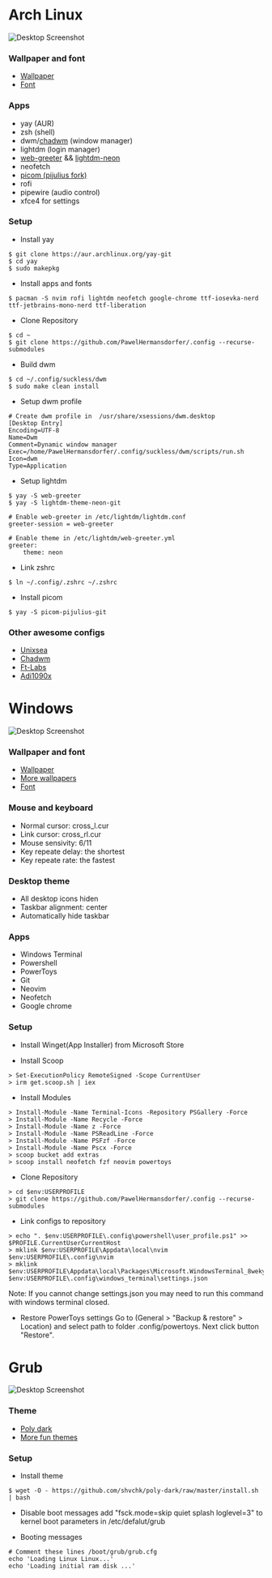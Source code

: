 # Arch Linux
![Desktop Screenshot](/images/linux.png "Linux screenshot")

### Wallpaper and font
- [Wallpaper][Linux wallpaper]
- [Font][Linux font]

### Apps
 - yay (AUR) 
 - zsh (shell)
 - dwm/[chadwm][Chadwm] (window manager)
 - lightdm (login manager)
 - [web-greeter][web_greeter] && [lightdm-neon][lightdm_theme]
 - neofetch
 - [picom (pijulius fork)][picom]
 - rofi
 - pipewire (audio control)
 - xfce4 for settings

### Setup
 - Install yay
```console
$ git clone https://aur.archlinux.org/yay-git
$ cd yay 
$ sudo makepkg
```

 - Install apps and fonts
```shell
$ pacman -S nvim rofi lightdm neofetch google-chrome ttf-iosevka-nerd ttf-jetbrains-mono-nerd ttf-liberation
```

 - Clone Repository
```shell
$ cd ~
$ git clone https://github.com/PawelHermansdorfer/.config --recurse-submodules
```

 - Build dwm
```shell
$ cd ~/.config/suckless/dwm
$ sudo make clean install
```

 - Setup dwm profile
```
# Create dwm profile in  /usr/share/xsessions/dwm.desktop  
[Desktop Entry]
Encoding=UTF-8
Name=Dwm
Comment=Dynamic window manager
Exec=/home/PawelHermansdorfer/.config/suckless/dwm/scripts/run.sh
Icon=dwm
Type=Application
```

- Setup lightdm
```shell
$ yay -S web-greeter
$ yay -S lightdm-theme-neon-git
```
```
# Enable web-greeter in /etc/lightdm/lightdm.conf
greeter-session = web-greeter
```
```
# Enable theme in /etc/lightdm/web-greeter.yml
greeter:
    theme: neon
```

 - Link zshrc
```console
$ ln ~/.config/.zshrc ~/.zshrc
```
 - Install picom
```console
$ yay -S picom-pijulius-git
```

### Other awesome configs
 - [Unixsea][Unixsea]
 - [Chadwm][Chadwm]
 - [Ft-Labs][Ft-Labs]
 - [Adi1090x][Adi1090x]


# Windows
![Desktop Screenshot](/images/windows.png "Windows screenshot")

### Wallpaper and font
- [Wallpaper][Windows wallpaper]
- [More wallpapers][Windows more wallpapers]
- [Font][Windows Font]

### Mouse and keyboard
- Normal cursor: cross_l.cur
- Link cursor: cross_rl.cur
- Mouse sensivity: 6/11
- Key repeate delay: the shortest
- Key repeate rate: the fastest

### Desktop theme
 - All desktop icons hiden
 - Taskbar alignment: center
 - Automatically hide taskbar

### Apps
 - Windows Terminal
 - Powershell
 - PowerToys
 - Git
 - Neovim
 - Neofetch
 - Google chrome

### Setup
 - Install Winget(App Installer) from Microsoft Store

 - Install Scoop
```console
> Set-ExecutionPolicy RemoteSigned -Scope CurrentUser
> irm get.scoop.sh | iex
```

- Install Modules
```console
> Install-Module -Name Terminal-Icons -Repository PSGallery -Force
> Install-Module -Name Recycle -Force
> Install-Module -Name z -Force
> Install-Module -Name PSReadLine -Force
> Install-Module -Name PSFzf -Force
> Install-Module -Name Pscx -Force
> scoop bucket add extras
> scoop install neofetch fzf neovim powertoys
```

 - Clone Repository
```console
> cd $env:USERPROFILE
> git clone https://github.com/PawelHermansdorfer/.config --recurse-submodules
```

 - Link configs to repository
```console
> echo ". $env:USERPROFILE\.config\powershell\user_profile.ps1" >> $PROFILE.CurrentUserCurrentHost
> mklink $env:USERPROFILE\Appdata\local\nvim $env:USERPROFILE\.config\nvim
> mklink $env:USERPROFILE\Appdata\local\Packages\Microsoft.WindowsTerminal_8wekyb3d8bbwe\LocalState\settings.json $env:USERPROFILE\.config\windows_terminal\settings.json
```
Note: If you cannot change settings.json you may need to run this command with windows terminal closed.

 - Restore PowerToys settings
Go to (General > "Backup & restore" > Location) and select path to folder .config/powertoys. Next click button "Restore".


# Grub
![Desktop Screenshot](/images/grub.png "Windows screenshot")

### Theme
 - [Poly dark][grub_theme]
 - [More fun themes][mode_grub_themes]

### Setup
- Install theme
```console
$ wget -O - https://github.com/shvchk/poly-dark/raw/master/install.sh | bash
```

- Disable boot messages
add "fsck.mode=skip quiet splash loglevel=3" to kernel boot parameters in /etc/defalut/grub

 - Booting messages
```
# Comment these lines /boot/grub/grub.cfg
echo 'Loading Linux Linux...'
echo 'Loading initial ram disk ...'
```

[Windows font]: https://github.com/ryanoasis/nerd-fonts/blob/master/patched-fonts/LiberationMono/complete/Literation%20Mono%20Nerd%20Font%20Complete%20Mono.ttf
[Windows wallpaper]: https://wallpapercave.com/w/wp11596702
[Windows more wallpapers]: https://wallpapercave.com/darkwood-game-wallpapers

[Linux wallpaper]: https://www.deviantart.com/grivetart/art/iPad-Pro-Procreate-test-607332295
[Linux font]: https://archlinux.org/packages/community/any/ttf-liberation-mono-nerd/
[web_greeter]: https://github.com/JezerM/web-greeter
[lightdm_theme]: https://github.com/hertg/lightdm-neon
[picom]: https://github.com/pijulius/picom

[Unixsea]: https://github.com/unixsea/dotfiles/tree/master/.config
[Chadwm]: https://github.com/siduck/chadwm
[Ft-Labs]: https://github.com/FT-Labs/dotfiles
[adi1090x]: https://github.com/adi1090x/widgets

[grub_theme]: https://github.com/shvchk/poly-dark
[mode_grub_themes]: https://github.com/RomjanHossain/Grub-Themes
